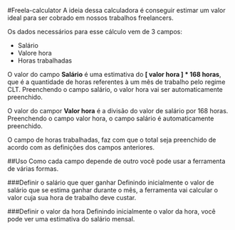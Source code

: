 #Freela-calculator
A ideia dessa calculadora é conseguir estimar um valor ideal para ser cobrado em nossos trabalhos freelancers.

Os dados necessários para esse cálculo vem de 3 campos:
 * Salário
 * Valore hora
 * Horas trabalhadas

O valor do campo **Salário** é uma estimativa do **[ valor hora ] * 168 horas**, que é a quantidade de horas referentes à um mês de trabalho pelo regime CLT.
Preenchendo o campo salário, o valor hora vai ser automaticamente preenchido.

O valor do campor **Valor hora** é a divisão do valor de salário por 168 horas.
Preenchendo o campo valor hora, o campo salário é automaticamente preenchido.

O campo de horas trabalhadas, faz com que o total seja preenchido de acordo com as definições dos campos anteriores.

##Uso
Como cada campo depende de outro você pode usar a ferramenta de várias formas.

###Definir o salário que quer ganhar
Definindo inicialmente o valor de salário que se estima ganhar durante o mês, a ferramenta vai calcular o valor cuja sua hora de trabalho deve custar.

###Definir o valor da hora
Definindo inicialmente o valor da hora, você pode ver uma estimativa do salário mensal.
